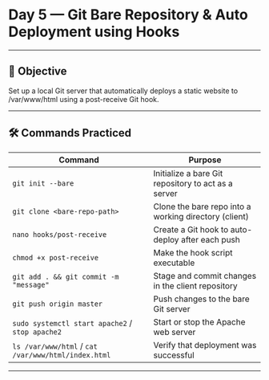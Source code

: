 #  Day 5 — Git Bare Repository & Auto Deployment using Hooks

---

## 🎯 Objective

Set up a local Git server that automatically deploys a static website to /var/www/html using a post-receive Git hook.

---

## 🛠️ Commands Practiced

| Command                                           | Purpose                                                   |
|--------------------------------------------------|------------------------------------------------------------|
| `git init --bare`                                | Initialize a bare Git repository to act as a server       |
| `git clone <bare-repo-path>`                     | Clone the bare repo into a working directory (client)     |
| `nano hooks/post-receive`                        | Create a Git hook to auto-deploy after each push          |
| `chmod +x post-receive`                          | Make the hook script executable                           |
| `git add . && git commit -m "message"`           | Stage and commit changes in the client repository         |
| `git push origin master`                         | Push changes to the bare Git server                       |
| `sudo systemctl start apache2` / `stop apache2`  | Start or stop the Apache web server                       |
| `ls /var/www/html` / `cat /var/www/html/index.html` | Verify that deployment was successful                   |

---


